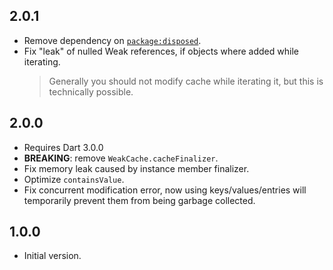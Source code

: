 ## 2.0.1

- Remove dependency on [`package:disposed`](https://pub.dev/packages/disposed).
- Fix "leak" of nulled Weak references, if objects where added while iterating.
  > Generally you should not modify cache while iterating it, but this is
  > technically possible.

## 2.0.0

- Requires Dart 3.0.0
- **BREAKING**: remove `WeakCache.cacheFinalizer`.
- Fix memory leak caused by instance member finalizer.
- Optimize `containsValue`.
- Fix concurrent modification error, now using keys/values/entries
  will temporarily prevent them from being garbage collected.

## 1.0.0

- Initial version.
